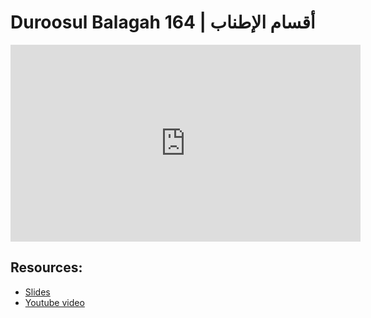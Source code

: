 # Duroosul Balagah 164 | أقسام الإطناب
                
<iframe width="560" height="315" src="https://www.youtube-nocookie.com/embed/26eFKESTmP8?start=0" frameborder="0" allow="accelerometer; autoplay; encrypted-media; gyroscope; picture-in-picture" allowfullscreen="allowfullscreen">
</iframe><BR>

## Resources:
- [Slides](https://github.com/arshare/resources_balagha_pdfs)
- [Youtube video](https://www.youtube.com/watch?v=26eFKESTmP8&list=PLzn0qdi6JpdvvXVuJ7kIusNquSxeyKJvc)

